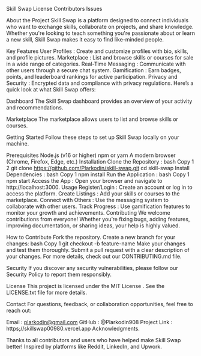 Skill Swap
License
Contributors
Issues

About the Project
Skill Swap is a platform designed to connect individuals who want to exchange skills, collaborate on projects, and share knowledge. Whether you're looking to teach something you're passionate about or learn a new skill, Skill Swap makes it easy to find like-minded people.

Key Features
User Profiles : Create and customize profiles with bio, skills, and profile pictures.
Marketplace : List and browse skills or courses for sale in a wide range of categories.
Real-Time Messaging : Communicate with other users through a secure chat system.
Gamification : Earn badges, points, and leaderboard rankings for active participation.
Privacy and Security : Encrypted data and compliance with privacy regulations.
Here’s a quick look at what Skill Swap offers:

Dashboard
The Skill Swap dashboard provides an overview of your activity and recommendations.

Marketplace
The marketplace allows users to list and browse skills or courses.

Getting Started
Follow these steps to set up Skill Swap locally on your machine.

Prerequisites
Node.js (v16 or higher)
npm or yarn
A modern browser (Chrome, Firefox, Edge, etc.)
Installation
Clone the Repository :
bash
Copy
1
2
git clone https://github.com/Plarkodin/skill-swap.git
cd skill-swap
Install Dependencies :
bash
Copy
1
npm install
Run the Application :
bash
Copy
1
npm start
Access the App :
Open your browser and navigate to http://localhost:3000.
Usage
Register/Login : Create an account or log in to access the platform.
Create Listings : Add your skills or courses to the marketplace.
Connect with Others : Use the messaging system to collaborate with other users.
Track Progress : Use gamification features to monitor your growth and achievements.
Contributing
We welcome contributions from everyone! Whether you’re fixing bugs, adding features, improving documentation, or sharing ideas, your help is highly valued.

How to Contribute
Fork the repository.
Create a new branch for your changes:
bash
Copy
1
git checkout -b feature-name
Make your changes and test them thoroughly.
Submit a pull request with a clear description of your changes.
For more details, check out our CONTRIBUTING.md file.

Security
If you discover any security vulnerabilities, please follow our Security Policy to report them responsibly.

License
This project is licensed under the MIT License . See the LICENSE.txt file for more details.

Contact
For questions, feedback, or collaboration opportunities, feel free to reach out:

Email : plarkodin@gmail.com
GitHub : @Plarkodin908
Project Link : https;//skillswap00980.vercel.app
Acknowledgments.

Thanks to all contributors and users who have helped make Skill Swap better!
Inspired by platforms like Reddit, LinkedIn, and Upwork.
